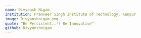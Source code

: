 ```yaml
---
name: Divyansh Nigam
institution: Pranveer Singh Institute of Technology, Kanpur
image: Divyanshnigam.png
quote: “Be Persistent..!! Be Innovative”
github: Divyanshnigam
---
```

